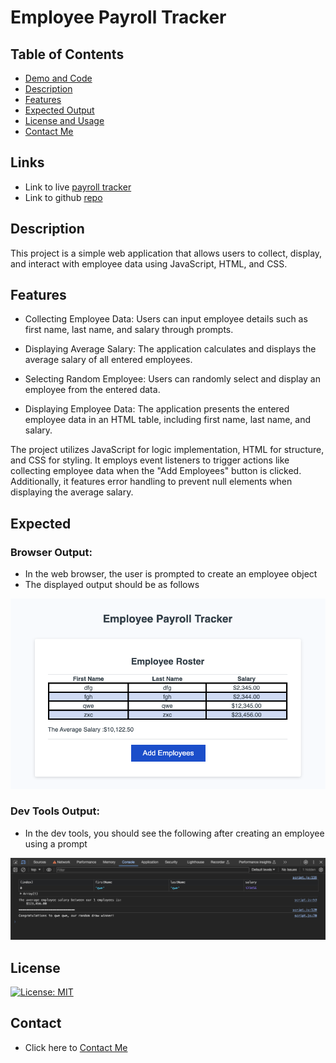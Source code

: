 # Employee Payroll Tracker

## Table of Contents

- [Demo and Code](#links)
- [Description](#description)
- [Features](#features)
- [Expected Output](#expected)
- [License and Usage](#license)
- [Contact Me](#contact)


## Links
* Link to live [payroll tracker](https://bryanpeens.github.io/employee-payroll-tracker/)
* Link to github [repo](https://github.com/BryanPeens/employee-payroll-tracker)

## Description

This project is a simple web application that allows users to collect, display, and interact with employee data using JavaScript, HTML, and CSS.

## Features

- Collecting Employee Data: Users can input employee details such as first name, last name, and salary through prompts.

- Displaying Average Salary: The application calculates and displays the average salary of all entered employees.

- Selecting Random Employee: Users can randomly select and display an employee from the entered data.

- Displaying Employee Data: The application presents the entered employee data in an HTML table, including first name, last name, and salary.

The project utilizes JavaScript for logic implementation, HTML for structure, and CSS for styling. It employs event listeners to trigger actions like collecting employee data when the "Add Employees" button is clicked. Additionally, it features error handling to prevent null elements when displaying the average salary.

## Expected

### Browser Output:
- In the web browser, the user is prompted to create an employee object
- The displayed output should be as follows

![screenshot-1](./assets/images/screenshot-1.png)

### Dev Tools Output:
- In the dev tools, you should see the following after creating an employee using a prompt

![screenshot-2](./assets/images/screenshot-2.png)

## License
[![License: MIT](https://img.shields.io/badge/License-MIT-yellow.svg)](https://opensource.org/licenses/MIT)

## Contact
- Click here to [Contact Me](mailto:peensbryan75@gmail.com)
